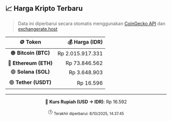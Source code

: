 

<!-- HARGA_KRIPTO -->
## 📈 Harga Kripto Terbaru

> Data ini diperbarui secara otomatis menggunakan [CoinGecko API](https://www.coingecko.com/) dan [exchangerate.host](https://exchangerate.host/)

<div align="center">

| 🪙 Token | 💰 Harga (IDR) |
|:------:|---------------:|
| 🟠 **Bitcoin (BTC)**   | Rp 2.015.917.331 |
| 🔵 **Ethereum (ETH)**  | Rp 73.846.562 |
| 🟣 **Solana (SOL)**    | Rp 3.648.903 |
| 🟢 **Tether (USDT)**   | Rp 16.596 |

---

💱 **Kurs Rupiah (USD → IDR)**: Rp 16.592

🕒 <sub>Terakhir diperbarui: 8/10/2025, 14.37.45</sub>

</div>
<!-- /HARGA_KRIPTO -->